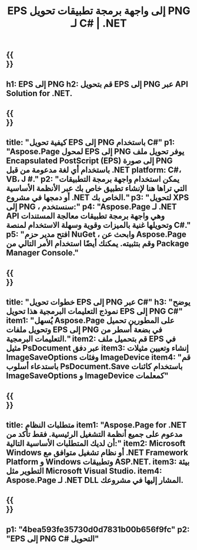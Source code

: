 ﻿---
translation: true
template: /_templates/_conversion-child-net.md
title: EPS إلى واجهة برمجة تطبيقات تحويل PNG لـ C# | .NET
url: /net/conversion/eps-to-png/
description: 'رمز عينة لتحويل EPS إلى PNG C#. استخدم رمز مثال API لملفات EPS الدفعية لتحويل PNG داخل VB.NET أو Asp.NET أو أي تطبيق قائم على .NET.'
informat: EPS
outformat: PNG
otherformats: XPS PS
---

{{<section banner>}}
---
h1: EPS إلى PNG
h2: قم بتحويل EPS إلى PNG عبر API Solution for .NET.
---

{{<section overview>}}
---
title: "كيفية تحويل EPS إلى PNG باستخدام C#"
p1: "Aspose.Page لمحول EPS إلى PNG يوفر تحويل ملف Encapsulated PostScript (EPS) إلى صورة PNG باستخدام أي لغة مدعومة من قبل .NET platform: C#، VB، J #."
p2: "يمكن استخدام واجهة برمجة التطبيقات التي تراها هنا لإنشاء تطبيق خاص بك عبر الأنظمة الأساسية أو دمجها في مشروع .NET الخاص بك."
p3: "لتحويل XPS إلى PNG ، سنستخدم:"
p4: "Aspose.Page لـ .NET API وهي واجهة برمجة تطبيقات معالجة المستندات وتحويلها غنية بالميزات وقوية وسهلة الاستخدام لمنصة C#."
p5: "افتح مدير حزم NuGet ، وابحث عن Aspose.Page وقم بتثبيته. يمكنك أيضًا استخدام الأمر التالي من Package Manager Console."
---

{{<section feature1>}}
---
title: "خطوات تحويل EPS إلى PNG عبر C#"
h3: "يوضح نموذج التعليمات البرمجية هذا تحويل EPS إلى PNG C#"
item1: "يُسهل Aspose.Page على المطورين تحميل وتحويل ملفات EPS إلى PNG في بضعة أسطر من التعليمات البرمجية."
item2: قم بتحميل ملف EPS في مثيل PsDocument عبر دفق
item3: إنشاء وتعيين مثيلات ImageSaveOptions وفئات ImageDevice
item4: "قم باستدعاء أسلوب PsDocument.Save باستخدام كائنات ImageSaveOptions و ImageDevice كمعلمات"
---

{{<section feature2>}}
---
title: متطلبات النظام
item1: "Aspose.Page for .NET مدعوم على جميع أنظمة التشغيل الرئيسية. فقط تأكد من أن لديك المتطلبات الأساسية التالية:"
item2: Microsoft Windows أو نظام تشغيل متوافق مع .NET Framework Platform و Windows وتطبيقات ASP.NET.
item3: بيئة التطوير مثل Microsoft Visual Studio.
item4: Aspose.Page لـ .NET DLL المشار إليها في مشروعك.
---

{{<section gist>}}
---
p1: "4bea593fe35730d0d7831b00b656f9fc"
p2: "EPS إلى PNG C# التحويل"
---

